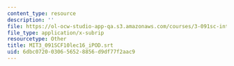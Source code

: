 ```yaml
---
content_type: resource
description: ''
file: https://ol-ocw-studio-app-qa.s3.amazonaws.com/courses/3-091sc-introduction-to-solid-state-chemistry-fall-2010/6dbc0720030656528856d9df77f2aac9_MIT3_091SCF10lec16_iPOD.vtt
file_type: application/x-subrip
resourcetype: Other
title: MIT3_091SCF10lec16_iPOD.srt
uid: 6dbc0720-0306-5652-8856-d9df77f2aac9
---
```


